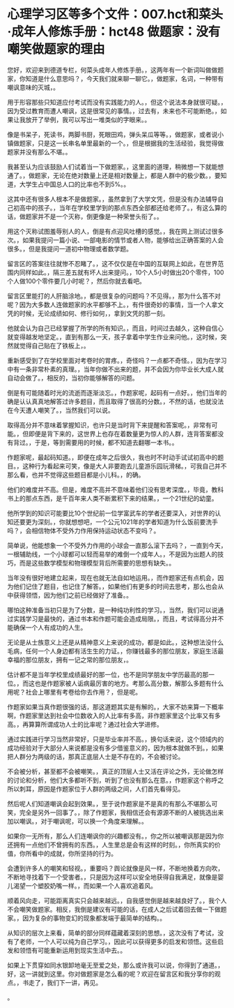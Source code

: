 # 心理学习区等多个文件：007.hct和菜头·成年人修炼手册：hct48 做题家：没有嘲笑做题家的理由

您好，欢迎来到德道专栏，何菜头成年人修炼手册。，这两年有一个新词叫做做题家，你知道是什么意思吗？，今天我们就来聊一聊它。，做题家，名词，一种带有嘲讽意味的灭城，。

用于形容那些只知道应付考试而没有实践能力的人。，但这个说法本身就很可疑。，因为受过教育而遭人嘲讽，这是很常见的事情。，过去有，未来也不可能断绝。，如果让我放开了举例，我可以写出一堆类似的字眼来。。

像是书呆子，死读书，两脚书厨，死眼田鸡，弹头呆瓜等等。，做题家，或者说小镇做题家，只是这一长串名单里最新的一个。，但是根据我的生活经验，我觉得做题家并没有那么不堪。。

我甚至认为应该鼓励人们试着当一下做题家。，这里面的道理，稍微想一下就能想通了。，做题家，无论在绝对数量上还是相对数量上，都是人群中的极少数。，要知道，大学生占中国总人口的比率也不到5%。。

这其中还有很多人根本不是做题家。，虽然拿到了大学文凭，但是没有办法辅导自己初高中的孩子。，当年在学校里学到的那点东西全部都还给老师了。，有这么算的话，做题家并不是一个灭称，倒更像是一种荣誉头衔了。。

用这个灭称试图羞辱别人的人，倒是有点迎风吐槽的感觉。，我在网上测试过很多次。，如果我提问一篇小说、一部电影的情节或者人物，能够给出正确答案的人会很多。，但是我提问一道初中物理或者数学题。

留言区的答案往往就惨不忍睹了。，这不仅仅是在中国的互联网上如此，在世界范围内同样如此。，隔三差五就有坏人出来提问。，10个人5小时做出20个零件，100个人做100个零件要几小时呢？，然后你就去看吧。

留言区里能打的人肝脑涂地。，都是很复杂的问题吗？不见得。，那为什么答不对呢？因为大多数人连做题家的水平都够不上。，有件很奇妙的事情，当一个人拿文凭的时候，无论成绩如何、修行如何，，拿到文凭的那一刻。

他就会认为自己已经掌握了所学的所有知识。，而且，时间过去越久，这种自信心就变得越发地坚定。，直到有那么一天，孩子拿着中学生作业来问他。，这时候，突然就觉得自己贴在了铁板上，。

重新感受到了在学校里面对考卷时的胃疼。，奇怪吗？一点都不奇怪。，因为在学习中有一条非常朴素的真理。，当年你做不出来的题，并不会因为你毕业长大成人就自动会做了。，相反的，当初你能够解答的问题。

倒是有可能随着时光的流逝而逐渐淡忘。，作题家呢，起码有一点好。，他们当年的确是认认真真地解答过许多题目，而且取得了很高的分数。，不然的话，也就没法在今天遭人嘲笑了。，当然我们可以说。

取得高分并不意味着掌握知识，也许只是当时背下来提醒和答案呢。，非常有可能。，但即便是背下来的，这世界上也存在着数量更为惊人的人群，连背答案都没有背过。，于是，等到需要用的时候，都不知道去翻哪一本书。。

作题家呢，最起码知道。，即便在成年之后很久，我也时不时动手试试初高中的题目。，这种行为看起来可笑，像是大人非要跑去儿童游乐园玩滑梯。，可我自己并不那么看，也并不觉得这些题目都是小儿科。，的确。

他们的难度并不高。但是，难度不高并不意味着他们没有思考深度。，毕竟，教科书上的那点东西，是千百年来人类不断累积下来的结果。，一个21世纪的幼童。

他所学到的知识可能要比10个世纪前一位学富武车的学者还要深入，对世界的认知还要更为深刻。，你就想想吧，一个公元1021年的学者知道为什么饭前要洗手吗？，会相信物体不受外力作用保持运动状态不变吗？。

简单说，他能想象一个不受外力作用的小球会一直那么滚下去吗？，一直到今天，一根辅助线，一个小球都可以轻而易举的难倒一个成年人。，不是因为出题人的技巧，而是这些数学模型和物理模型背后所需要的思想有缺失。。

当年没有很好地建立起来，现在也就无法自如地运用。，而作题家还有点机会，因为他们记住了题目，也记住了解答。，如果他们有更多的时间去思考，那么也会从中获得领悟，因为他们之前已经做好了准备。。

哪怕这种准备当初只是为了分数，是一种纯功利性的学习。，当然，我们可以说通过实践学习是最快的，通过书本和作题可能会造成局限。，而且，考试得高分并不能确保一个人有成功的人生。

无论是从士族意义上还是从精神意义上来说的成功，都是如此。，这种想法没什么毛病，任何一个人身边都有活生生的力证。，你赚钱最多的那位朋友，家庭生活最幸福的那位朋友，拥有一记之常的那位朋友，。

估计都不是当年学校里成绩最好的那一位，也不是同学朋友中学历最高的那一位。，而这也是作题家被人诟病最厉害的地方。考那么高分数，解那么多题有什么用呢？社会上哪里有考卷给你去作用？，但是呢。

作题家如果当真作题很强的话，那这道题其实是有解的。，大家不妨来算一下概率啊，作题家里达到社会中位数收入的人比率有多高，非作题家里这个比率又有多高。，再算算所谓成功人士的比率呢？通过社会大学进修。

通过实践进行学习当然非常好，只是毕业率并不高。，换句话来说，这个领域内的成功经验对于大部分人来说都是没有多少借鉴意义的，因为根本就做不到。，如果把人群分为两级的话，那真正底层人士是不存在的，不会被讨论。

不会被分析，甚至都不会被嘲笑。，真正的顶层人士又活在评论之外，无论做怎样的讨论和分析，他们大多都听不到，听到了也没有那么在意。，作题家这个称呼之所以刺耳，原因是作题家位于人群的两级之间，人们首先看得见。

然后呢人们知道嘲讽会起到效果。，至于说作题家是不是真的有那么不堪那么可笑，完全是另外一回事了。，除了作题家，我相信还会有源源不断的人被挑选出来加以嘲讽。，对于嘲讽呢，可以换一个角度来理解。。

如果你一无所有，那么人们连嘲讽你的兴趣都没有。，你之所以被嘲讽那是因为你还拥有一点他们不曾拥有的东西。，人生里总是会有这样的时刻。，你所真实的价值，你所看中的成就，你所坚持的行为。

会遭到许多人的嘲笑和轻视。，重要吗？舆论就像是风一样，不断地换着方向吹，不断地寻找着下一个受害者。，只是因为这样可以安全地获得自我满足，就像是婴儿渴望一个塑胶奶嘴一样。，而如果一个人喜欢追着风。

顺着风向走，可能距离真实只会越来越远。，自我感觉倒是越来越良好了。，我个人不会嘲笑做题家。相反，我倒是建议有可能的话，在成人之后试着回去做一下做题家。，因为复杂的事物变幻的现象都发端于最简单的结构。。

从知识的层次上来看，简单的部分同样蕴藏着深刻的思想。，这次没有了考试，没有了老师，一个人可以纯为自己学习。，因此可以获得更多的启发和领悟。这些启发和领悟有可能重新运用到现实生活中去。。

如果上下贯穿如同水银卸地毫无至爱之处，那么或许我可以说，你得到了通道。，好，这一讲就到这里。你对做题家是怎么看的呢？欢迎在留言区和我分享你的观点。，书走了，我们下一讲，再见。

。